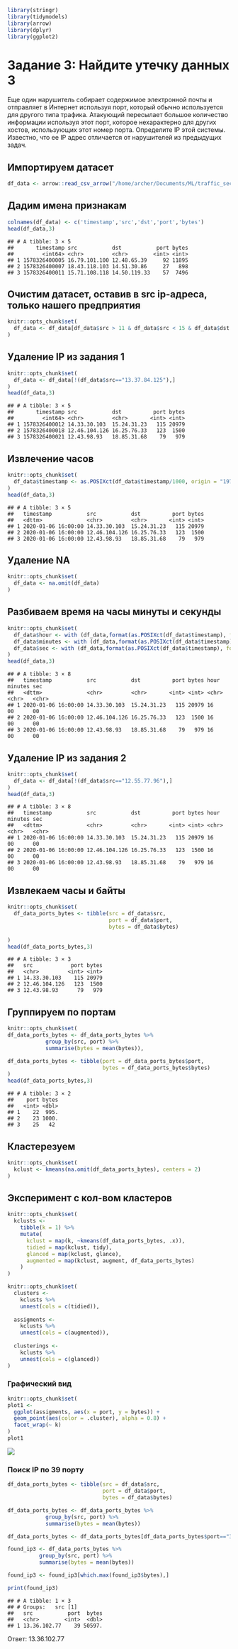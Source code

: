``` r
library(stringr)
library(tidymodels)
library(arrow)
library(dplyr)
library(ggplot2)
```

# Задание 3: Найдите утечку данных 3

Еще один нарушитель собирает содержимое электронной почты и отправляет в
Интернет используя порт, который обычно используется для другого типа
трафика. Атакующий пересылает большое количество информации используя
этот порт, которое нехарактерно для других хостов, использующих этот
номер порта. Определите IP этой системы. Известно, что ее IP адрес
отличается от нарушителей из предыдущих задач.

## Импортируем датасет

``` r
df_data <- arrow::read_csv_arrow("/home/archer/Documents/ML/traffic_security.csv")
```

## Дадим имена признакам

``` r
colnames(df_data) <- c('timestamp','src','dst','port','bytes')
head(df_data,3)
```

    ## # A tibble: 3 × 5
    ##       timestamp src           dst           port bytes
    ##         <int64> <chr>         <chr>        <int> <int>
    ## 1 1578326400005 16.79.101.100 12.48.65.39     92 11895
    ## 2 1578326400007 18.43.118.103 14.51.30.86     27   898
    ## 3 1578326400011 15.71.108.118 14.50.119.33    57  7496

## Очистим датасет, оставив в src ip-адреса, только нашего предприятия

``` r
knitr::opts_chunk$set(
  df_data <- df_data[df_data$src > 11 & df_data$src < 15 & df_data$dst < 11 | df_data$dst > 15, ]
)
```

## Удаление IP из задания 1

``` r
knitr::opts_chunk$set(
  df_data <- df_data[!(df_data$src=="13.37.84.125"),]
)
head(df_data,3)
```

    ## # A tibble: 3 × 5
    ##       timestamp src           dst          port bytes
    ##         <int64> <chr>         <chr>       <int> <int>
    ## 1 1578326400012 14.33.30.103  15.24.31.23   115 20979
    ## 2 1578326400018 12.46.104.126 16.25.76.33   123  1500
    ## 3 1578326400021 12.43.98.93   18.85.31.68    79   979

## Извлечение часов

``` r
knitr::opts_chunk$set(
  df_data$timestamp <- as.POSIXct(df_data$timestamp/1000, origin = "1970-01-01", tz = "GMT")
)
head(df_data,3) 
```

    ## # A tibble: 3 × 5
    ##   timestamp           src           dst          port bytes
    ##   <dttm>              <chr>         <chr>       <int> <int>
    ## 1 2020-01-06 16:00:00 14.33.30.103  15.24.31.23   115 20979
    ## 2 2020-01-06 16:00:00 12.46.104.126 16.25.76.33   123  1500
    ## 3 2020-01-06 16:00:00 12.43.98.93   18.85.31.68    79   979

## Удаление NA

``` r
knitr::opts_chunk$set(
  df_data <- na.omit(df_data)
)
```

## Разбиваем время на часы минуты и секунды

``` r
knitr::opts_chunk$set(
  df_data$hour <- with (df_data,format(as.POSIXct(df_data$timestamp), format = "%H")),
  df_data$minutes <- with (df_data,format(as.POSIXct(df_data$timestamp), format = "%M")),
  df_data$sec <- with (df_data,format(as.POSIXct(df_data$timestamp), format = "%S"))
)
head(df_data,3)
```

    ## # A tibble: 3 × 8
    ##   timestamp           src           dst          port bytes hour  minutes sec  
    ##   <dttm>              <chr>         <chr>       <int> <int> <chr> <chr>   <chr>
    ## 1 2020-01-06 16:00:00 14.33.30.103  15.24.31.23   115 20979 16    00      00   
    ## 2 2020-01-06 16:00:00 12.46.104.126 16.25.76.33   123  1500 16    00      00   
    ## 3 2020-01-06 16:00:00 12.43.98.93   18.85.31.68    79   979 16    00      00

## Удаление IP из задания 2

``` r
knitr::opts_chunk$set(
  df_data <- df_data[!(df_data$src=="12.55.77.96"),]
)
head(df_data,3)
```

    ## # A tibble: 3 × 8
    ##   timestamp           src           dst          port bytes hour  minutes sec  
    ##   <dttm>              <chr>         <chr>       <int> <int> <chr> <chr>   <chr>
    ## 1 2020-01-06 16:00:00 14.33.30.103  15.24.31.23   115 20979 16    00      00   
    ## 2 2020-01-06 16:00:00 12.46.104.126 16.25.76.33   123  1500 16    00      00   
    ## 3 2020-01-06 16:00:00 12.43.98.93   18.85.31.68    79   979 16    00      00

## Извлекаем часы и байты

``` r
knitr::opts_chunk$set(
  df_data_ports_bytes <- tibble(src = df_data$src,
                                port = df_data$port,
                                bytes = df_data$bytes)
  
)
head(df_data_ports_bytes,3)
```

    ## # A tibble: 3 × 3
    ##   src            port bytes
    ##   <chr>         <int> <int>
    ## 1 14.33.30.103    115 20979
    ## 2 12.46.104.126   123  1500
    ## 3 12.43.98.93      79   979

## Группируем по портам

``` r
knitr::opts_chunk$set(
df_data_ports_bytes <- df_data_ports_bytes %>%
            group_by(src, port) %>%
            summarise(bytes = mean(bytes)),

df_data_ports_bytes <- tibble(port = df_data_ports_bytes$port,
                              bytes = df_data_ports_bytes$bytes)
)
head(df_data_ports_bytes,3)
```

    ## # A tibble: 3 × 2
    ##    port bytes
    ##   <int> <dbl>
    ## 1    22  995.
    ## 2    23 1000.
    ## 3    25   42

## Кластерезуем

``` r
knitr::opts_chunk$set(
  kclust <- kmeans(na.omit(df_data_ports_bytes), centers = 2)
)
```

## Эксперимент с кол-вом кластеров

``` r
knitr::opts_chunk$set(
  kclusts <-
    tibble(k = 1) %>%
    mutate(
      kclust = map(k, ~kmeans(df_data_ports_bytes, .x)),
      tidied = map(kclust, tidy),
      glanced = map(kclust, glance),
      augmented = map(kclust, augment, df_data_ports_bytes)
    )
)
```

``` r
knitr::opts_chunk$set(
  clusters <-
    kclusts %>%
    unnest(cols = c(tidied)),
  
  assigments <-
    kclusts %>%
    unnest(cols = c(augmented)),
    
  clusterings <-
    kclusts %>%
    unnest(cols = c(glanced))
)
```

### Графический вид

``` r
knitr::opts_chunk$set(
plot1 <-
  ggplot(assigments, aes(x = port, y = bytes)) +
  geom_point(aes(color = .cluster), alpha = 0.8) +
  facet_wrap(~ k)
)
plot1
```

![](lab3_files/figure-markdown_github/unnamed-chunk-15-1.png)

### Поиск IP по 39 порту

``` r
df_data_ports_bytes <- tibble(src = df_data$src,
                              port = df_data$port,
                              bytes = df_data$bytes)

df_data_ports_bytes <- df_data_ports_bytes %>%
            group_by(src, port) %>%
            summarise(bytes = mean(bytes))

df_data_ports_bytes <- df_data_ports_bytes[df_data_ports_bytes$port=="39",]

found_ip3 <- df_data_ports_bytes %>%
          group_by(src, port) %>%
          summarise(bytes = mean(bytes))

found_ip3 <- found_ip3[which.max(found_ip3$bytes),]

print(found_ip3) 
```

    ## # A tibble: 1 × 3
    ## # Groups:   src [1]
    ##   src           port  bytes
    ##   <chr>        <int>  <dbl>
    ## 1 13.36.102.77    39 50597.

Ответ: 13.36.102.77
